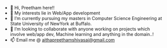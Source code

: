 - 👋 Hi, Preetham here!!
- 👀 My interests lie in Web/App development
- 🌱 I’m currently pursuing my masters in Computer Science Engineering at State University of NewYork at Buffalo.
- 💞️ I’m looking to collaborate with anyone working on projects which involve web/app dev, Machine learning and anything in the domain..!
- 📫 Email me @ aithapreethamshivasai@gmail.com

<!---
PreethamAPSS/PreethamAPSS is a ✨ special ✨ repository because its `README.md` (this file) appears on your GitHub profile.
You can click the Preview link to take a look at your changes.
--->
